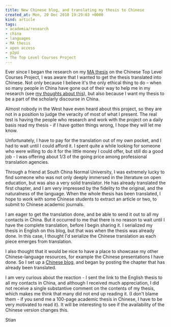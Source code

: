 ```yaml
---
title: New Chinese blog, and translating my thesis to Chinese
created_at: Mon, 20 Dec 2010 19:29:03 +0000
kind: article
tags:
- academia/research
- china
- languages
- MA thesis
- open access
- p2pU
- The Top Level Courses Project
---
```


Ever since I began the research on my [MA
thesis](http://reganmian.net/top-level-courses) on the Chinese Top Level
Courses Project, I was aware that I wanted to get the thesis translated
into Chinese. Not only because I believe it's the only ethical thing to
do – when so many people in China have gone out of their way to help me
in my research (see [my thoughts about
this](http://reganmian.net/blog/2008/03/07/a-fair-trade-logo-for-academic-research/)),
but also because I want my thesis to be a part of the scholarly
discourse in China.

Almost nobody in the West have even heard about this project, so they
are not in a position to judge the veracity of most of what I present.
The real test is having the people who research and work with the
project on a daily basis read my thesis - if I have gotten things wrong,
I hope they will let me know.

Unfortunately, I have to pay for the translation out of my own pocket,
and I had to wait until I could afford it. I spent quite a while looking
for someone who were willing to do it for the little money I could
offer, but still do a good job - I was offering about 1/3 of the going
price among professional translation agencies.

Through a friend at South China Normal University, I was extremely lucky
to find someone who was not only deeply immersed in the literature on
open education, but was also a very solid translator. He has already
translated the first chapter, and I am very impressed by the fidelity to
the original, and the naturalness of the language. When the whole thesis
has been translated, I hope to work with some Chinese students to
extract an article or two, to submit to Chinese academic journals.

I am eager to get the translation done, and be able to send it out to
all my contacts in China. But it occurred to me that there is no reason
to wait until I have the complete translation, before I begin sharing
it. I serialized my thesis in English on this blog, but that was when
the thesis was already done. In this case, I thought I'd serialize the
Chinese translation as each piece emerges from translation.

I also thought that it would be nice to have a place to showcase my
other Chinese-language resources, for example the Chinese presentations
I have done. So I set up a [Chinese blog](http://reganmian.net/boke),
and began by posting the chapter that has already been translated.

I am very curious about the reaction - I sent the link to the English
thesis to all my contacts in China, and although I received much
appreciation, I did not receive a single substantive comment on the
contents of my thesis, which makes me think that many did not end up
reading it. (I don't blame them - if you send me a 100-page academic
thesis in Chinese, I have to be very motivated to read it). It will be
interesting to see if the availability of the Chinese version changes
this.

Stian
